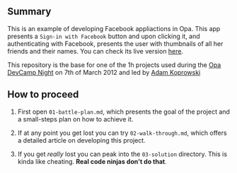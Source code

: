 Summary
-------

This is an example of developing Facebook appliactions in Opa. This app presents a `Sign-in with Facebook` button and upon clicking it, and authenticating with Facebook, presents the user with thumbnails of all her friends and their names. You can check its live version [here](http://facebook-01.tutorials.opalang.org).

This repository is the base for one of the 1h projects used during the [Opa DevCamp Night](http://parisopadevcamp.eventbrite.com) on 7th of March 2012 and led by [Adam Koprowski](http://adam-koprowski.net)

How to proceed
--------------

1. First open `01-battle-plan.md`, which presents the goal of the project and a small-steps plan on how to achieve it.

2. If at any point you get lost you can try `02-walk-through.md`, which offers a detailed article on developing this project.

3. If you get *really* lost you can peak into the `03-solution` directory. This is kinda like cheating. **Real code ninjas don't do that**.
